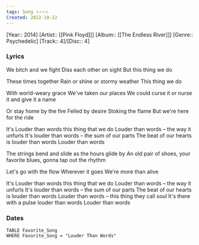 ```yaml
---
tags: Song ⭐️⭐⭐⭐
Created: 2022-10-22
---
```

[Year:: 2014]
[Artist:: [[Pink Floyd]]]
[Album:: [[The Endless River]]]
[Genre:: Psychedelic]
[Track:: 4]/[Disc:: 4]
### Lyrics
We bitch and we fight
Diss each other on sight
But this thing we do

These times together
Rain or shine or stormy weather
This thing we do

With world-weary grace
We've taken our places
We could curse it or nurse it and give it a name

Or stay home by the fire
Felled by desire
Stoking the flame
But we're here for the ride

It's Louder than words this thing that we do
Louder than words – the way it unfurls
It's louder than words – the sum of our parts
The beat of our hearts is louder than words
Louder than words

The strings bend and slide as the hours glide by
An old pair of shoes, your favorite blues, gonna tap out the rhythm

Let's go with the flow
Wherever it goes
We're more than alive

It's Louder than words this thing that we do
Louder than words – the way it unfurls
It's louder than words – the sum of our parts
The beat of our hearts is louder than words
Louder than words – this thing they call soul
It's there with a pulse louder than words
Louder than words

### Dates
```dataview
TABLE Favorite_Song
WHERE Favorite_Song = "Louder Than Words"

```